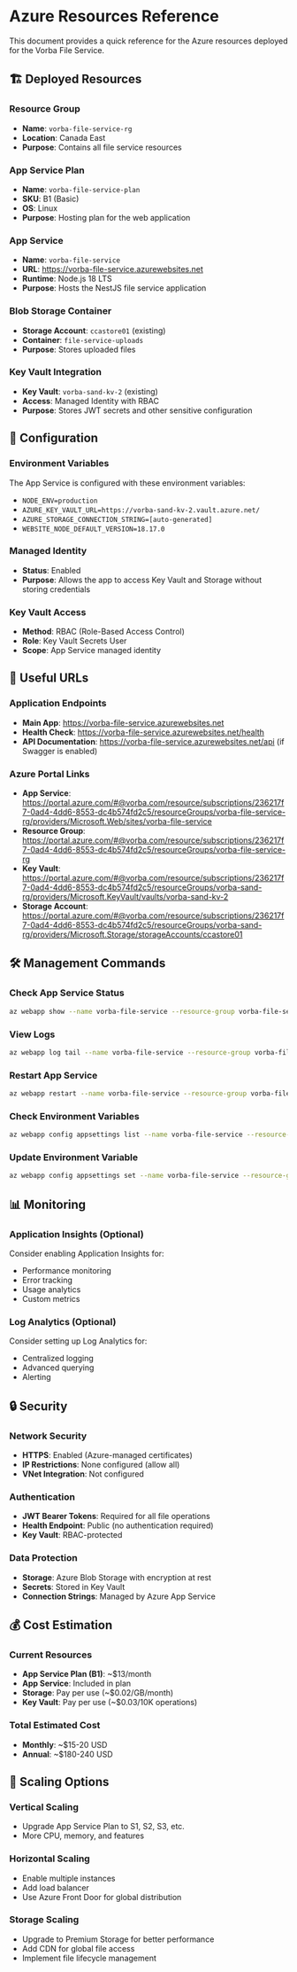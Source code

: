 # Azure Resources Reference

This document provides a quick reference for the Azure resources deployed for the Vorba File Service.

## 🏗️ Deployed Resources

### Resource Group
- **Name**: `vorba-file-service-rg`
- **Location**: Canada East
- **Purpose**: Contains all file service resources

### App Service Plan
- **Name**: `vorba-file-service-plan`
- **SKU**: B1 (Basic)
- **OS**: Linux
- **Purpose**: Hosting plan for the web application

### App Service
- **Name**: `vorba-file-service`
- **URL**: https://vorba-file-service.azurewebsites.net
- **Runtime**: Node.js 18 LTS
- **Purpose**: Hosts the NestJS file service application

### Blob Storage Container
- **Storage Account**: `ccastore01` (existing)
- **Container**: `file-service-uploads`
- **Purpose**: Stores uploaded files

### Key Vault Integration
- **Key Vault**: `vorba-sand-kv-2` (existing)
- **Access**: Managed Identity with RBAC
- **Purpose**: Stores JWT secrets and other sensitive configuration

## 🔧 Configuration

### Environment Variables
The App Service is configured with these environment variables:
- `NODE_ENV=production`
- `AZURE_KEY_VAULT_URL=https://vorba-sand-kv-2.vault.azure.net/`
- `AZURE_STORAGE_CONNECTION_STRING=[auto-generated]`
- `WEBSITE_NODE_DEFAULT_VERSION=18.17.0`

### Managed Identity
- **Status**: Enabled
- **Purpose**: Allows the app to access Key Vault and Storage without storing credentials

### Key Vault Access
- **Method**: RBAC (Role-Based Access Control)
- **Role**: Key Vault Secrets User
- **Scope**: App Service managed identity

## 🔗 Useful URLs

### Application Endpoints
- **Main App**: https://vorba-file-service.azurewebsites.net
- **Health Check**: https://vorba-file-service.azurewebsites.net/health
- **API Documentation**: https://vorba-file-service.azurewebsites.net/api (if Swagger is enabled)

### Azure Portal Links
- **App Service**: https://portal.azure.com/#@vorba.com/resource/subscriptions/236217f7-0ad4-4dd6-8553-dc4b574fd2c5/resourceGroups/vorba-file-service-rg/providers/Microsoft.Web/sites/vorba-file-service
- **Resource Group**: https://portal.azure.com/#@vorba.com/resource/subscriptions/236217f7-0ad4-4dd6-8553-dc4b574fd2c5/resourceGroups/vorba-file-service-rg
- **Key Vault**: https://portal.azure.com/#@vorba.com/resource/subscriptions/236217f7-0ad4-4dd6-8553-dc4b574fd2c5/resourceGroups/vorba-sand-rg/providers/Microsoft.KeyVault/vaults/vorba-sand-kv-2
- **Storage Account**: https://portal.azure.com/#@vorba.com/resource/subscriptions/236217f7-0ad4-4dd6-8553-dc4b574fd2c5/resourceGroups/vorba-sand-rg/providers/Microsoft.Storage/storageAccounts/ccastore01

## 🛠️ Management Commands

### Check App Service Status
```bash
az webapp show --name vorba-file-service --resource-group vorba-file-service-rg
```

### View Logs
```bash
az webapp log tail --name vorba-file-service --resource-group vorba-file-service-rg
```

### Restart App Service
```bash
az webapp restart --name vorba-file-service --resource-group vorba-file-service-rg
```

### Check Environment Variables
```bash
az webapp config appsettings list --name vorba-file-service --resource-group vorba-file-service-rg
```

### Update Environment Variable
```bash
az webapp config appsettings set --name vorba-file-service --resource-group vorba-file-service-rg --settings NEW_VAR=value
```

## 📊 Monitoring

### Application Insights (Optional)
Consider enabling Application Insights for:
- Performance monitoring
- Error tracking
- Usage analytics
- Custom metrics

### Log Analytics (Optional)
Consider setting up Log Analytics for:
- Centralized logging
- Advanced querying
- Alerting

## 🔒 Security

### Network Security
- **HTTPS**: Enabled (Azure-managed certificates)
- **IP Restrictions**: None configured (allow all)
- **VNet Integration**: Not configured

### Authentication
- **JWT Bearer Tokens**: Required for all file operations
- **Health Endpoint**: Public (no authentication required)
- **Key Vault**: RBAC-protected

### Data Protection
- **Storage**: Azure Blob Storage with encryption at rest
- **Secrets**: Stored in Key Vault
- **Connection Strings**: Managed by Azure App Service

## 💰 Cost Estimation

### Current Resources
- **App Service Plan (B1)**: ~$13/month
- **App Service**: Included in plan
- **Storage**: Pay per use (~$0.02/GB/month)
- **Key Vault**: Pay per use (~$0.03/10K operations)

### Total Estimated Cost
- **Monthly**: ~$15-20 USD
- **Annual**: ~$180-240 USD

## 🚀 Scaling Options

### Vertical Scaling
- Upgrade App Service Plan to S1, S2, S3, etc.
- More CPU, memory, and features

### Horizontal Scaling
- Enable multiple instances
- Add load balancer
- Use Azure Front Door for global distribution

### Storage Scaling
- Upgrade to Premium Storage for better performance
- Add CDN for global file access
- Implement file lifecycle management 